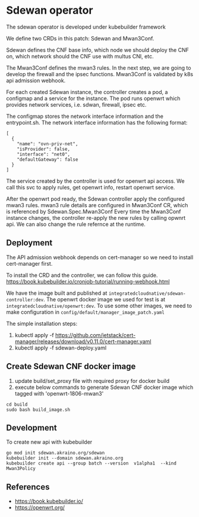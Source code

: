 # Sdewan operator

The sdewan operator is developed under kubebuilder framework

We define two CRDs in this patch: Sdewan and Mwan3Conf.

Sdewan defines the CNF base info, which node we should deploy the CNF on,
which network should the CNF use with multus CNI, etc.

The Mwan3Conf defines the mwan3 rules. In the next step, we are going to
develop the firewall and the ipsec functions. Mwan3Conf is validated by k8s
api admission webhook.

For each created Sdewan instance, the controller creates a pod, a configmap
and a service for the instance. The pod runs openwrt which provides network
services, i.e. sdwan, firewall, ipsec etc.

The configmap stores the network interface information and the entrypoint.sh.
The network interface information has the following format:
```
[
  {
    "name": "ovn-priv-net",
    "isProvider": false,
    "interface": "net0",
    "defaultGateway": false
  }
]
```

The service created by the controller is used for openwrt api access.
We call this svc to apply rules, get openwrt info, restart openwrt service.

After the openwrt pod ready, the Sdewan controller apply the configured mwan3 rules.
mwan3 rule details are configured in Mwan3Conf CR, which is referenced by Sdewan.Spec.Mwan3Conf
Every time the Mwan3Conf instance changes, the controller re-apply the new rules by calling opwnrt
api. We can also change the rule refernce at the runtime.

## Deployment

The API admission webhook depends on cert-manager so we need to install cert-manager first.

To install the CRD and the controller, we can follow this guide.
https://book.kubebuilder.io/cronjob-tutorial/running-webhook.html

We have the image built and published at `integratedcloudnative/sdewan-controller:dev`. The openwrt
docker image we used for test is at `integratedcloudnative/openwrt:dev`. To use some other images,
we need to make configuration in `config/default/manager_image_patch.yaml`

The simple installation steps:
1. kubectl apply -f https://github.com/jetstack/cert-manager/releases/download/v0.11.0/cert-manager.yaml
2. kubectl apply -f sdewan-deploy.yaml

## Create Sdewan CNF docker image
1. update build/set_proxy file with required proxy for docker build
2. execute below commands to generate Sdewan CNF docker image which tagged with 'openwrt-1806-mwan3'
```
cd build
sudo bash build_image.sh
```

## Development

To create new api with kubebuilder
```
go mod init sdewan.akraino.org/sdewan
kubebuilder init --domain sdewan.akraino.org
kubebuilder create api --group batch --version  v1alpha1  --kind  Mwan3Policy
```

## References

- https://book.kubebuilder.io/
- https://openwrt.org/
